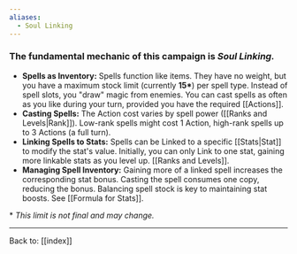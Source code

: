 ```yaml
---
aliases:
  - Soul Linking
---
```

### The fundamental mechanic of this campaign is *Soul Linking.*

* **Spells as Inventory:** Spells function like items. They have no weight, but you have a maximum stock limit (currently **15\***) per spell type. Instead of spell slots, you "draw" magic from enemies. You can cast spells as often as you like during your turn, provided you have the required [[Actions]].
* **Casting Spells:** The Action cost varies by spell power ([[Ranks and Levels|Rank]]). Low-rank spells might cost 1 Action, high-rank spells up to 3 Actions (a full turn).
* **Linking Spells to Stats:** Spells can be Linked to a specific [[Stats|Stat]] to modify the stat's value. Initially, you can only Link to one stat, gaining more linkable stats as you level up. [[Ranks and Levels]].
* **Managing Spell Inventory:** Gaining more of a linked spell increases the corresponding stat bonus. Casting the spell consumes one copy, reducing the bonus. Balancing spell stock is key to maintaining stat boosts. See [[Formula for Stats]].

\* *This limit is not final and may change.*

---
Back to: [[index]]
